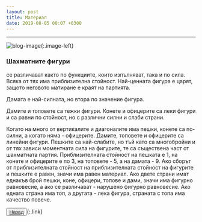 ```yaml
---
layout: post
title: Материал
date: 2019-08-05 00:07 +0300
---
```


---
![blog-image]({{site.baseurl}}/images/blog-13.jpg){:.image-left}

<div class="text-posts">
<p><h3>
Шахматните фигури</h3> се различават както по функциите, които изпълняват, така и по сила.
Всяка от тях има приблизителна стойност. Най-ценната фигура е царят, защото неговото матиране е краят на партията.</p> 
<p>Дамата е най-силната, но втора по значение фигура.</p>
<p>Дамите и топовете са тежки фигури.  Конете и офицерите са леки фигури и са равни по стойност, но с различни силни и слаби страни.</p> 
<p>Когато на много от вертикалите и диагоналите има пешки, конете са по-силни, а когато няма - офицерите. Дамите, топовете и офицерите са линейни фигури. Пешките са най-слабите, но тъй като са многобройни и от тях зависи моментната сила на фигурите, те са съществена част от шахматната партия. Приблизителната стойност на пешката е 1, на конете и офицерите е по 3, на топовете - 5, а на дамата - 9. Ако сборът от приблизителната стойност на приблизителната стойност на фигурите и пешките е равен, значи има равен материал. Ако двете страни имат еднакъв брой пешки, коне, офицери, топове и дами, значи има фигурно равновесие, а ако се различават - нарушено фигурно равновесие. Ако едната страна има топ, а другата - лека фигура, страната с топа има качество повече.</p>
</div>

<button><a href="{{site.baseurl}}/blog/">Назад</a></button>{:.link}
